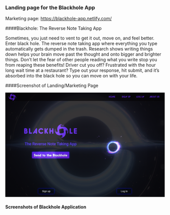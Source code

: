 ### Landing page for the Blackhole App

Marketing page: <a href="https://blackhole-app.netlify.com/">https://blackhole-app.netlify.com/</a>

####Blackhole: The Reverse Note Taking App

Sometimes, you just need to vent to get it out, move on, and feel better.  Enter black hole. The reverse note taking app where everything you type automatically gets dumped in the trash. Research shows writing things down helps your brain move past the thought and onto bigger and brighter things. Don’t let the fear of other people reading what you write stop you from reaping these benefits! Driver cut you off? Frustrated with the hour long wait time at a restaurant? Type out your response, hit submit, and it’s absorbed into the black hole so you can move on with your life. 

####Screenshot of Landing/Marketing Page 

<img src="img/landingpage.png" alt="screenshot of Blackhole marketing home page">

#### Screenshots of Blackhole Application

